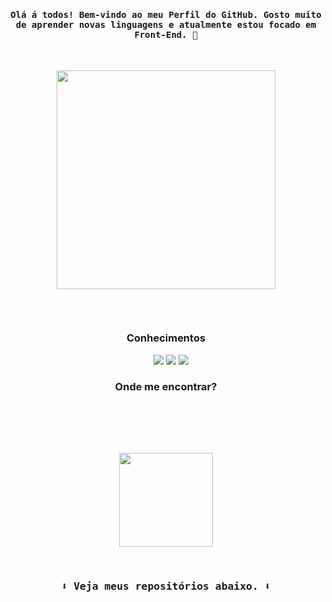 <h4 align="center"><samp>Olá á todos! Bem-vindo ao meu Perfil do GitHub. Gosto muito de aprender novas linguagens e atualmente estou focado em Front-End. 💙 </samp></h4>

<br>

<p align="center"><img height="350px"src="https://media3.giphy.com/media/l2Jeev6AvurRQMgEM/giphy.gif?cid=ecf05e47auv4pa1n63ql2ul6nlmpqgwhikxc7zwjkop570ab&rid=giphy.gif&ct=g"></p>
 
<br>

<p align="center"> 
<a href="https://devpedro10.github.io/Site-Portfolio/" target="_blank"><img src="https://img.shields.io/badge/website-16493f?style=for-the-badge&logo=About.me&logoColor=white" alt=""></a>
</p>

<h3 align="center">Conhecimentos</h3>
<p align="center">
<img src="https://img.shields.io/badge/Python-16493f?style=for-the-badge&logo=python&logoColor=white" alt=""> <img src="https://img.shields.io/badge/HTML-16493f?style=for-the-badge&logo=html5&logoColor=white" alt=""> <img src="https://img.shields.io/badge/CSS-16493f?&style=for-the-badge&logo=css3&logoColor=white" alt=""> <img 
src="https://img.shields.io/badge/JavaScript-16493f?style=for-the-badge&logo=javascript&logoColor=white" alt=""> <img src="https://img.shields.io/badge/React-16493f?style=for-the-badge&logo=react&logoColor=white"> <img src="https://img.shields.io/badge/Bootstrap-16493f?style=for-the-badge&logo=bootstrap&logoColor=white"> <img src="https://img.shields.io/badge/Java-16493f?style=for-the-badge&logo=java&logoColor=white">
</p>

<h3 align="center">Onde me encontrar?</h3>

<p align="center">
<a href="mailto:natanpedrodasilva@gmail.com" target="_blank"><img src="https://img.shields.io/badge/Gmail-16493f?style=for-the-badge&logo=gmail&logoColor=white" alt=""></a>
<a href="https://www.instagram.com/p3drosep/" target="_blank"><img src="https://img.shields.io/badge/Instagram-16493f?style=for-the-badge&logo=instagram&logoColor=white" alt=""></a> <a href="https://www.linkedin.com/in/nat%C3%A3-pedro-da-silva-735443218/" target="_blank"><img src="https://img.shields.io/badge/LinkedIn-16493f?style=for-the-badge&logo=linkedin&logoColor=white" alt=""></a>
</p>

<br> 
<br>

<p align="center">

<img height="150em" src="https://github-readme-streak-stats.herokuapp.com/?user=DevPedro10&theme=gotham"/>
</p>

<br>

<h3 align="center"><samp>⬇️ Veja meus repositórios abaixo. ⬇️<samp></h3>
